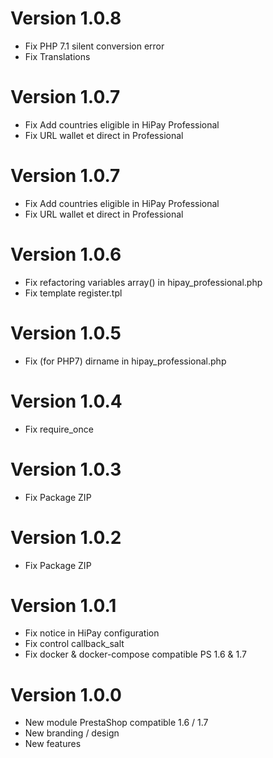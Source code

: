 # Version 1.0.8

- Fix PHP 7.1 silent conversion error
- Fix Translations

# Version 1.0.7

- Fix Add countries eligible in HiPay Professional
- Fix URL wallet et direct in Professional

# Version 1.0.7

- Fix Add countries eligible in HiPay Professional
- Fix URL wallet et direct in Professional

# Version 1.0.6

- Fix refactoring variables array() in hipay_professional.php
- Fix template register.tpl

# Version 1.0.5

- Fix (for PHP7) dirname in hipay_professional.php

# Version 1.0.4

- Fix require_once

# Version 1.0.3

- Fix Package ZIP

# Version 1.0.2

- Fix Package ZIP

# Version 1.0.1

- Fix notice in HiPay configuration
- Fix control callback_salt 
- Fix docker & docker-compose compatible PS 1.6 & 1.7

# Version 1.0.0

- New module PrestaShop compatible 1.6 / 1.7
- New branding / design
- New features
